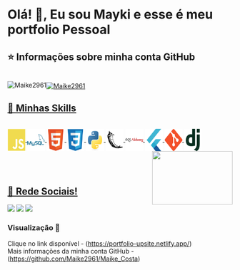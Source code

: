 <h1>Olá! 👋, Eu sou Mayki e esse é meu portfolio Pessoal</h1>

 ## ⭐ Informações sobre minha conta GitHub

<br>

<div>
  <a href="https://github.com/Maike2961">
    <img align="left" src="https://github-readme-stats.vercel.app/api/top-langs?username=Maike2961&show_icons=true&locale=en&layout=compact&theme=highcontrast" alt="Maike2961" /> 
    <img align="center" width="400" src="https://github-readme-stats.vercel.app/api?username=Maike2961&show_icons=true&locale=en&theme=highcontrast" alt="Maike2961" />
</div>
    
## 🚀 Minhas Skills

<div style="display: inline_block"><br>
  <img align="center" alt="Js" height="50" width="40" src="https://raw.githubusercontent.com/devicons/devicon/master/icons/javascript/javascript-plain.svg">
   <img align="center" alt="Js" height="50" width="40" src="https://github.com/devicons/devicon/blob/master/icons/mysql/mysql-plain-wordmark.svg">
  <img align="center" alt="HTML" height="50" width="40" src="https://raw.githubusercontent.com/devicons/devicon/master/icons/html5/html5-original.svg">
  <img align="center" alt="CSS" height="50" width="40" src="https://raw.githubusercontent.com/devicons/devicon/master/icons/css3/css3-original.svg">
  <img align="center" alt="Python" height="50" width="40" src="https://raw.githubusercontent.com/devicons/devicon/master/icons/python/python-original.svg">
   <img align="center" alt="Flask" height="50" width="40" src="https://github.com/devicons/devicon/blob/master/icons/flask/flask-original.svg">
  <img align="center" alt="Flask" height="50" width="40" src="https://github.com/devicons/devicon/blob/master/icons/sqlalchemy/sqlalchemy-original-wordmark.svg">
  <img align="center" alt="Flask" height="50" width="40" src="https://github.com/devicons/devicon/blob/master/icons/flutter/flutter-original.svg">
  <img align="center" alt="Flask" height="50" width="40" src="https://github.com/devicons/devicon/blob/master/icons/git/git-plain.svg">
  <img align="center" alt="Flask" height="50" width="40" src="https://github.com/devicons/devicon/blob/master/icons/django/django-plain.svg">
  <img align="right" height="120" width="180" src="https://i2.wp.com/allhtaccess.info/wp-content/uploads/2018/03/programming.gif?fit=1281%2C716&ssl=1" />
   
</div>

<br><br>
## 💬 Rede Sociais!

<div> 
  <a href="https://instagram.com/mayki_costa_silva" target="_blank"><img src="https://img.shields.io/badge/-Instagram-%23E4405F?style=for-the-badge&logo=instagram&logoColor=white" target="_blank"></a>
  <a href="https://www.linkedin.com/in/maykipereiradasilva" target="_blank"><img src="https://img.shields.io/badge/-LinkedIn-%230077B5?style=for-the-badge&logo=linkedin&logoColor=white" target="_blank"></a> 
  <a href="https://www.twitch.tv/arexmorg" target="_blank"><img src="https://img.shields.io/badge/Twitch-9146FF?style=for-the-badge&logo=twitch&logoColor=white" target="_blank"></a>
</div>

### Visualização 🔖

Clique no link disponível - (https://portfolio-upsite.netlify.app/)<br>
Mais informações da minha conta GitHub - (https://github.com/Maike2961/Maike_Costa)
